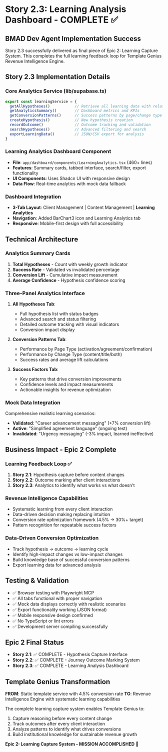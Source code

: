 # Story 2.3: Learning Analysis Dashboard - COMPLETE ✅

## BMAD Dev Agent Implementation Success
Story 2.3 successfully delivered as final piece of Epic 2: Learning Capture System. This completes the full learning feedback loop for Template Genius Revenue Intelligence Engine.

## Story 2.3 Implementation Details

### Core Analytics Service (lib/supabase.ts)
```typescript
export const learningService = {
  getAllHypotheses()           // Retrieve all learning data with relations
  getAnalyticsSummary()        // Dashboard metrics and KPIs  
  getConversionPatterns()      // Success patterns by page/change type
  createHypothesis()           // New hypothesis creation
  recordOutcome()              // Outcome tracking and validation
  searchHypotheses()           // Advanced filtering and search
  exportLearningData()         // JSON/CSV export for analysis
}
```

### Learning Analytics Dashboard Component
- **File**: `app/dashboard/components/LearningAnalytics.tsx` (460+ lines)
- **Features**: Summary cards, tabbed interface, search/filter, export functionality
- **UI Components**: Uses Shadcn UI with responsive design
- **Data Flow**: Real-time analytics with mock data fallback

### Dashboard Integration
- **3-Tab Layout**: Client Management | Content Management | **Learning Analytics**
- **Navigation**: Added BarChart3 icon and Learning Analytics tab
- **Responsive**: Mobile-first design with full accessibility

## Technical Architecture

### Analytics Summary Cards
1. **Total Hypotheses** - Count with weekly growth indicator
2. **Success Rate** - Validated vs invalidated percentage  
3. **Conversion Lift** - Cumulative impact measurement
4. **Average Confidence** - Hypothesis confidence scoring

### Three-Panel Analytics Interface
1. **All Hypotheses Tab**:
   - Full hypothesis list with status badges
   - Advanced search and status filtering
   - Detailed outcome tracking with visual indicators
   - Conversion impact display

2. **Conversion Patterns Tab**:
   - Performance by Page Type (activation/agreement/confirmation)
   - Performance by Change Type (content/title/both)
   - Success rates and average lift calculations

3. **Success Factors Tab**:
   - Key patterns that drive conversion improvements
   - Confidence levels and impact measurements
   - Actionable insights for revenue optimization

### Mock Data Integration
Comprehensive realistic learning scenarios:
- **Validated**: "Career advancement messaging" (+7% conversion lift)
- **Active**: "Simplified agreement language" (ongoing test)
- **Invalidated**: "Urgency messaging" (-3% impact, learned ineffective)

## Business Impact - Epic 2 Complete

### Learning Feedback Loop ✅
1. **Story 2.1**: Hypothesis capture before content changes
2. **Story 2.2**: Outcome marking after client interactions  
3. **Story 2.3**: Analytics to identify what works vs what doesn't

### Revenue Intelligence Capabilities
- Systematic learning from every client interaction
- Data-driven decision making replacing intuition
- Conversion rate optimization framework (4.5% → 30%+ target)
- Pattern recognition for repeatable success factors

### Data-Driven Conversion Optimization
- Track hypothesis → outcome → learning cycle
- Identify high-impact changes vs low-impact changes
- Build knowledge base of successful conversion patterns
- Export learning data for advanced analysis

## Testing & Validation
- ✅ Browser testing with Playwright MCP
- ✅ All tabs functional with proper navigation
- ✅ Mock data displays correctly with realistic scenarios
- ✅ Export functionality working (JSON format)
- ✅ Mobile responsive design confirmed
- ✅ No TypeScript or lint errors
- ✅ Development server compiling successfully

## Epic 2 Final Status
- **Story 2.1**: ✅ COMPLETE - Hypothesis Capture Interface
- **Story 2.2**: ✅ COMPLETE - Journey Outcome Marking System  
- **Story 2.3**: ✅ COMPLETE - Learning Analysis Dashboard

## Template Genius Transformation
**FROM**: Static template service with 4.5% conversion rate
**TO**: Revenue Intelligence Engine with systematic learning capabilities

The complete learning capture system enables Template Genius to:
1. Capture reasoning before every content change
2. Track outcomes after every client interaction
3. Analyze patterns to identify what drives conversions
4. Build institutional knowledge for sustainable revenue growth

**Epic 2: Learning Capture System - MISSION ACCOMPLISHED** 🎯